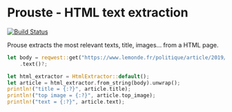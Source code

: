 
# Prouste - HTML text extraction
[![Build Status](https://travis-ci.com/calou/prouste.svg?branch=master)](https://travis-ci.com/calou/prouste)

Prouse extracts the most relevant texts, title, images... from a HTML page.

```rust
let body = reqwest::get("https://www.lemonde.fr/politique/article/2019/12/08/si-la-reforme-des-retraites-est-retiree-edouard-philippe-craint-qu-elle-soit-tres-brutale-plus-tard_6022069_823448.html")?
    .text()?;

let html_extractor = HtmlExtractor::default();
let article = html_extractor.from_string(body).unwrap();
println!("title = {:?}", article.title);
println!("top image = {:?}", article.top_image);
println!("text = {:?}", article.text);
```